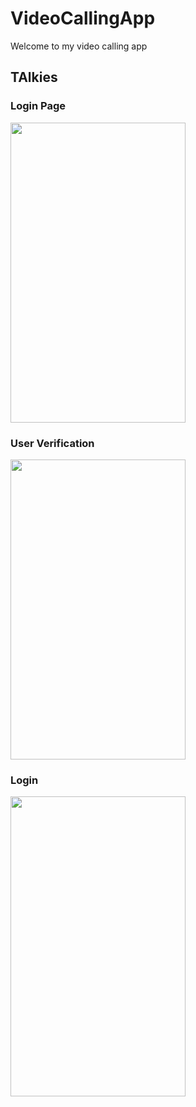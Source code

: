 # VideoCallingApp
Welcome to my video calling app
<h2>TAlkies</h2>
<h3>Login Page</h3>
  
  
<img src="https://user-images.githubusercontent.com/83058841/123517958-74b54100-d6c1-11eb-90f3-4fb50e656fa1.png" width="280" height="480">

<h3> User Verification </h3>

<img src="https://user-images.githubusercontent.com/83058841/123664778-48322e00-d855-11eb-9861-2a80c2f35d67.png" width="280" height="480">

<h3> Login  </h3>
<img src="https://user-images.githubusercontent.com/83058841/123665257-bd056800-d855-11eb-8f50-69044559446e.png" width="280" height="480">
